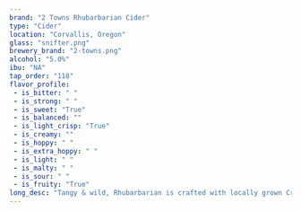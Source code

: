 ```yaml
---
brand: "2 Towns Rhubarbarian Cider"
type: "Cider"
location: "Corvallis, Oregon"
glass: "snifter.png"
brewery_brand: "2-towns.png"
alcohol: "5.0%"
ibu: "NA"
tap_order: "118"
flavor_profile:
 - is_bitter: " "
 - is_strong: " "
 - is_sweet: "True"
 - is_balanced: ""
 - is_light_crisp: "True"
 - is_creamy: ""
 - is_hoppy: " "
 - is_extra_hoppy: " "
 - is_light: " "
 - is_malty: " "
 - is_sour: " "
 - is_fruity: "True"
long_desc: "Tangy & wild, Rhubarbarian is crafted with locally grown Crimson Red Rhubarb that we whole-press and ferment with Northwest apples. A sour cider not for the faint of heart—this ain't no pie, we ain't your mom!"
---
```

